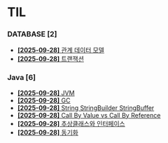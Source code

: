 # TIL
 
### DATABASE [2]
- [**[2025-09-28]**  관계 데이터 모델](https://github.com/A-lass/TIL/blob/main/DATABASE/관계_데이터_모델.md)
- [**[2025-09-28]**  트랜잭션](https://github.com/A-lass/TIL/blob/main/DATABASE/트랜잭션.md)
### Java [6]
- [**[2025-09-28]**  JVM](https://github.com/A-lass/TIL/blob/main/Java/JVM.md)
- [**[2025-09-28]**  GC](https://github.com/A-lass/TIL/blob/main/Java/GC.md)
- [**[2025-09-28]**  String StringBuilder StringBuffer](https://github.com/A-lass/TIL/blob/main/Java/String_StringBuilder_StringBuffer.md)
- [**[2025-09-28]**  Call By Value vs Call By Reference](https://github.com/A-lass/TIL/blob/main/Java/Call_By_Value_vs_Call_By_Reference.md)
- [**[2025-09-28]**  추상클래스와 인터페이스](https://github.com/A-lass/TIL/blob/main/Java/추상클래스와_인터페이스.md)
- [**[2025-09-28]**  동기화](https://github.com/A-lass/TIL/blob/main/Java/동기화.md)
